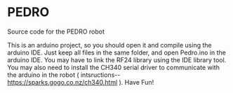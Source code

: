 # PEDRO
Source code for the PEDRO robot

This is an arduino project, so you should open it and compile using the arduino IDE.
Just keep all files in the same folder, and open Pedro.ino in the arduino IDE. You may have to link
the RF24 library using the IDE library tool. You may also need to install the CH340 serial driver to communicate
with the arduino in the robot ( intsructions--  https://sparks.gogo.co.nz/ch340.html ).
Have Fun!
